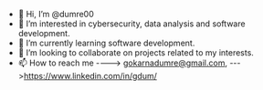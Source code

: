 - 👋 Hi, I’m @dumre00
- 👀 I’m interested in cybersecurity, data analysis and software development.
- 🌱 I’m currently learning software development.
- 💞️ I’m looking to collaborate on projects related to my interests.
- 📫 How to reach me ----> gokarnadumre@gmail.com, --->https://www.linkedin.com/in/gdum/

<!---
dumre00/dumre00 is a ✨ special ✨ repository because its `README.md` (this file) appears on your GitHub profile.
You can click the Preview link to take a look at your changes.
--->
